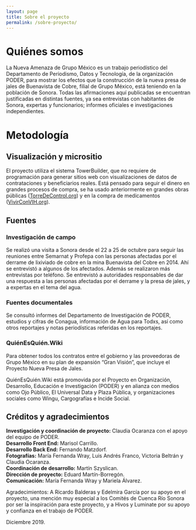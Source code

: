 ```yaml
---
layout: page
title: Sobre el proyecto
permalink: /sobre-proyecto/
---
```


# Quiénes somos

La Nueva Amenaza de Grupo México es un trabajo periodístico del Departamento de Periodismo, Datos y Tecnología, de la organización PODER, para mostrar los efectos que la construcción de la nueva presa de jales de Buenavista de Cobre, filial de Grupo México, está teniendo en la población de Sonora. Todas las afirmaciones aquí publicadas se encuentran justificadas en distintas fuentes, ya sea entrevistas con habitantes de Sonora, expertas y funcionarios; informes oficiales e investigaciones independientes. 

  

# Metodología

## Visualización y micrositio

El proyecto utiliza el sistema TowerBuilder,  que no requiere de programación para generar sitios web con visualizaciones de datos de contrataciones y beneficiarios reales. Está pensado para seguir el dinero en grandes procesos de compra, se ha usado anteriormente en grandes obras públicas ([TorreDeControl.org](https://torredecontrol.projectpoder.org/)) y en la compra de medicamentos ([VivirConVIH.org](http://livingwithhiv.org/)).
  
  
## Fuentes

### Investigación de campo

Se realizó una visita a Sonora desde el 22 a 25 de octubre para seguir las reuniones entre Semarnat y Profepa con las personas afectadas por el derrame de lixiviado de cobre en la mina Buenavista del Cobre en 2014. Ahí se entrevistó a algunos de los afectados. Además se realizaron más entrevistas por teléfono.
Se entrevistó a autoridades responsables de dar una respuesta a las personas afectadas por el derrame y la presa de jales, y a expertas en el tema del agua.

### Fuentes documentales

Se consultó informes del Departamento de Investigación de PODER, estudios y cifras de Conagua, información de Agua para Todxs, así como otros reportajes y notas periodísticas referidas en los reportajes.

### QuiénEsQuién.Wiki

Para obtener todos los contratos entre el gobierno y las proveedoras de Grupo México en su plan de expansión “Gran Visión”, que incluye el Proyecto Nueva Presa de Jales. 

QuiénEsQuién.Wiki está promovida por el Proyecto en Organización, Desarrollo, Educación e Investigación (PODER) y en alianza con medios como Ojo Público, El Universal Data y Plaza Pública, y organizaciones sociales como Wingu, Cargografías e Incide Social.

  
## Créditos y agradecimientos

**Investigación y coordinación de proyecto:** Claudia Ocaranza con el apoyo del equipo de PODER.    
**Desarrollo Front End:** Marisol Carrillo.  
**Desarrollo Back End:** Fernando Matzdorf.  
**Fotografías:** María Fernanda Wray, Luis Andrés Franco, Victoria Beltrán y Claudia Ocaranza.  
**Coordinación de desarrollo:** Martín Szyslican.  
**Dirección de proyecto:** Eduard Martín-Borregón.  
**Comunicación:** María Fernanda Wray y Mariela Álvarez.  

Agradecimientos: A Ricardo Balderas y Edelmira García por su apoyo en el proyecto, una mención muy especial a los Comités de Cuenca Río Sonora por ser la inspiración para este proyecto, y a Hivos y Luminate por su apoyo y confianza en el trabajo de PODER.

Diciembre 2019.
